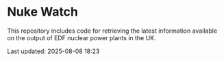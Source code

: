 # Nuke Watch

This repository includes code for retrieving the latest information available on the output of EDF nuclear power plants in the UK.

Last updated: 2025-08-08 18:23